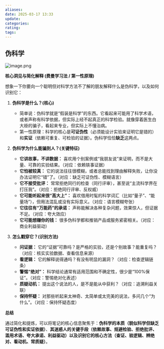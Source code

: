 ```yaml
---
aliases: 
date: 2025-03-17 13:33
update: 
categories: 
rating: 
tags:
---
```

## 伪科学
![image.png](https://cdn.jsdelivr.net/gh/duanbiao2000/BlogGallery@main/picture/202503171347979.png)



**核心洞见与简化解释 (费曼学习法 / 第一性原理)**

想象一下你要向一个聪明但对科学方法不了解的朋友解释什么是伪科学，以及如何识别它：

1.  **伪科学是什么？(核心)**
    *   简单说：伪科学就是“假装是科学”的东西。它看起来可能用了科学术语，或者声称有科学依据，但实际上经不起真正的科学检验。就像穿着医生白大褂的骗子，看起来专业，但实际上不懂治病。
    *   第一性原理：科学的核心是**可证伪性**（必须能设计实验来证明它是错的）和**实证**（依赖可重复、可检验的证据）。伪科学恰恰**缺乏**这两点。

2.  **伪科学为什么能骗到人？(关键特征)**
    *   **它讲故事，不讲数据：** 喜欢用个别案例或“我朋友说”来证明，而不是大量、可靠的实验结果。（对应：依赖轶事证据）
    *   **它怕被较真：** 它的说法往往很模糊，或者总能找到理由解释失败，让你没办法证明它“错”了。（对应：缺乏可证伪性、模糊语言）
    *   **它不接受批评：** 常常拒绝同行的检查（同行评审），甚至说“主流科学界在打压我”。（对应：拒绝同行评审、反权威）
    *   **它可能听起来很“高大上”：** 喜欢借用时髦的科学词汇（比如“量子”、“能量场”），但用法混乱或没有实际意义。（对应：语言模糊夸张）
    *   **它往往有“万能药”的承诺：** 声称能解决各种复杂问题，效果惊人，但证据不足。（对应：夸大效应）
    *   **它可能想赚你的钱：** 很多伪科学都和推销产品或服务紧密相关。（对应：商业利益驱动）

3.  **怎么戳穿它？(识别方法)**
    *   **问证据：** 它的“证据”可靠吗？是严格的实验，还是个别故事？能重复吗？（对应：核实实验数据、查看信息来源）
    *   **看逻辑：** 它的解释说得通吗？有没有明显的漏洞？（对应：检查逻辑链条）
    *   **警惕“绝对”：** 科学结论通常有适用范围和不确定性，很少是“100%保证”。（对应：警惕绝对化表述）
    *   **质疑动机：** 提出这个说法的人，是不是能从中获利？（对应：追溯利益关联）
    *   **保持怀疑：** 对那些听起来太神奇、太简单或太完美的说法，多问几个“为什么”。（对应：保持怀疑态度）

**总结**

通过简化和提炼，可以将笔记的核心信息聚焦于：**伪科学的本质（貌似科学但缺乏可证伪性和实证依据）**、**其迷惑人的关键手段（依赖故事、规避检验、拒绝批评、滥用术语、夸大承诺、利益驱动）以及识别它的核心方法（查证、验逻辑、辨绝对、看动机、常质疑）**。